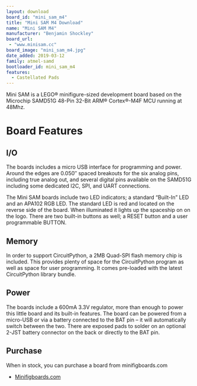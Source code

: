 ```yaml
---
layout: download
board_id: "mini_sam_m4"
title: "Mini SAM M4 Download"
name: "Mini SAM M4"
manufacturer: "Benjamin Shockley"
board_url:
 - "www.minisam.cc"
board_image: "mini_sam_m4.jpg"
date_added: 2019-03-12
family: atmel-samd
bootloader_id: mini_sam_m4
features:
  - Castellated Pads
---
```


Mini SAM is a LEGO® minifigure-sized development board based on the Microchip SAMD51G 48-Pin 32-Bit ARM® Cortex®-M4F MCU  running at 48Mhz.

# Board Features
## I/O
The boards includes a micro USB interface for programming and power. Around the edges are 0.050″ spaced breakouts for the six analog pins, including true analog out, and several digital pins available on the SAMD51G including some dedicated I2C, SPI, and UART connections.

The Mini SAM boards include two LED indicators; a standard “Built-In” LED and an APA102 RGB LED.  The standard LED is red and located on the reverse side of the board.  When illuminated it lights up the spaceship on on the logo. There are two built-in buttons as well; a RESET button and a user programmable BUTTON.

## Memory
In order to support CircuitPython, a 2MB Quad-SPI flash memory chip is included. This provides plenty of space for the CircuitPython program as well as space for user programming.  It comes pre-loaded with the latest CircuitPython library bundle.

## Power
The boards include a 600mA 3.3V regulator, more than enough to power this little board and its built-in features. The board can be powered from a micro-USB or via a battery connected to the BAT pin – it will automatically switch between the two.  There are exposed pads to solder on an optional 2-JST battery connector on the back or directly to the BAT pin.

## Purchase
When in stock, you can purchase a board from minifigboards.com
* [Minifigboards.com](https://minifigboards.com/products/mini-sam-m4)
